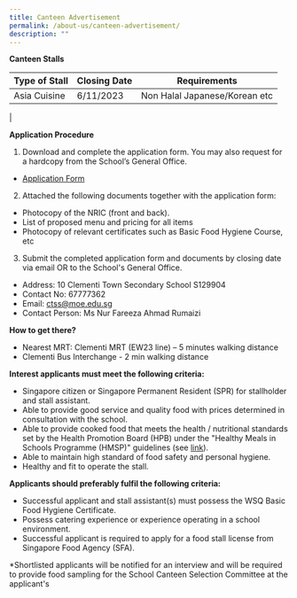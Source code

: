 ```yaml
---
title: Canteen Advertisement
permalink: /about-us/canteen-advertisement/
description: ""
---
```

**Canteen Stalls**

| Type of Stall | Closing Date | Requirements |
| -------- | -------- | -------- |
| Asia Cuisine    | 6/11/2023    |   Non Halal Japanese/Korean etc  |
|

**Application Procedure**

1. Download and complete the application form. You may also request for a hardcopy from the School’s General Office.
* [Application Form](/files/Forms/canteen%20formbf7.pdf)

2. Attached the following documents together with the application form:
* Photocopy of the NRIC (front and back).
* List of proposed menu and pricing for all items
* Photocopy of relevant certificates such as Basic Food Hygiene Course, etc

3. Submit the completed application form and documents by closing date via email OR to the School's General Office.

* Address: 10 Clementi Town Secondary School S129904
* Contact No:  67777362
* Email:  ctss@moe.edu.sg
* Contact Person: Ms Nur Fareeza Ahmad Rumaizi

**How to get there?**
* Nearest MRT: Clementi MRT (EW23 line) – 5 minutes walking distance
* Clementi Bus Interchange - 2 min walking distance

**Interest applicants must meet the following criteria:**
* Singapore citizen or Singapore Permanent Resident (SPR) for stallholder and stall assistant.
* Able to provide good service and quality food with prices determined in consultation with the school.
* Able to provide cooked food that meets the health / nutritional standards set by the Health Promotion Board (HPB) under the "Healthy Meals in Schools Programme (HMSP)" guidelines (see [link](https://www.hpb.gov.sg/schools/school-programmes/healthy-meals-in-schools-programme)).
* Able to maintain high standard of food safety and personal hygiene.
* Healthy and fit to operate the stall.


**Applicants should preferably fulfil the following criteria:**
* Successful applicant and stall assistant(s) must possess the WSQ Basic Food Hygiene Certificate.
* Possess catering experience or experience operating in a school environment.
* Successful applicant is required to apply for a food stall license from Singapore Food Agency (SFA).


*Shortlisted applicants will be notified for an interview and will be required to provide food sampling for the School Canteen Selection Committee at the applicant's